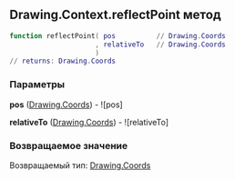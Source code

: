 ## Drawing.Context.reflectPoint метод


```lua
function reflectPoint( pos          // Drawing.Coords
                     , relativeTo   // Drawing.Coords
                     )
// returns: Drawing.Coords
```


### Параметры

**pos** ([Drawing.Coords](../../Drawing/Coords.md)) - ![pos]

**relativeTo** ([Drawing.Coords](../../Drawing/Coords.md)) - ![relativeTo]

### Возвращаемое значение

Возвращаемый тип: [Drawing.Coords](../../Drawing/Coords.md)

